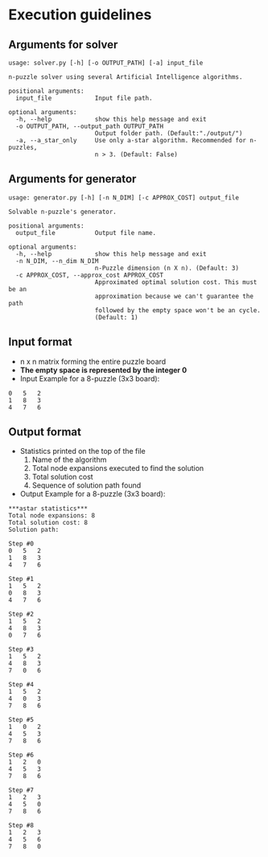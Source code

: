 # Execution guidelines

## Arguments for solver

```text
usage: solver.py [-h] [-o OUTPUT_PATH] [-a] input_file

n-puzzle solver using several Artificial Intelligence algorithms.

positional arguments:
  input_file            Input file path.

optional arguments:
  -h, --help            show this help message and exit
  -o OUTPUT_PATH, --output_path OUTPUT_PATH
                        Output folder path. (Default:"./output/")
  -a, --a_star_only     Use only a-star algorithm. Recommended for n-puzzles,
                        n > 3. (Default: False)
```

## Arguments for generator

```text
usage: generator.py [-h] [-n N_DIM] [-c APPROX_COST] output_file

Solvable n-puzzle's generator.

positional arguments:
  output_file           Output file name.

optional arguments:
  -h, --help            show this help message and exit
  -n N_DIM, --n_dim N_DIM
                        n-Puzzle dimension (n X n). (Default: 3)
  -c APPROX_COST, --approx_cost APPROX_COST
                        Approximated optimal solution cost. This must be an
                        approximation because we can't guarantee the path
                        followed by the empty space won't be an cycle.
                        (Default: 1)
```

## Input format

- n x n matrix forming the entire puzzle board
- **The empty space is represented by the integer 0**
- Input Example for a 8-puzzle (3x3 board):

```text
0   5   2
1   8   3
4   7   6
```

## Output format

- Statistics printed on the top of the file
    1. Name of the algorithm
    2. Total node expansions executed to find the solution
    3. Total solution cost
    4. Sequence of solution path found
- Output Example for a 8-puzzle (3x3 board):
```text
***astar statistics***
Total node expansions: 8
Total solution cost: 8
Solution path:

Step #0
0   5   2
1   8   3
4   7   6

Step #1
1   5   2
0   8   3
4   7   6

Step #2
1   5   2
4   8   3
0   7   6

Step #3
1   5   2
4   8   3
7   0   6

Step #4
1   5   2
4   0   3
7   8   6

Step #5
1   0   2
4   5   3
7   8   6

Step #6
1   2   0
4   5   3
7   8   6

Step #7
1   2   3
4   5   0
7   8   6

Step #8
1   2   3
4   5   6
7   8   0
```
